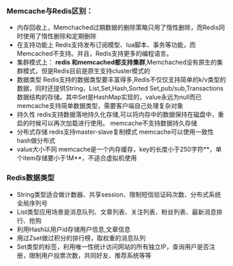 ### Memcache与Redis区别：

- 内存回收上，Memchached过期数据的删除策略只用了惰性删除，而Redis同时使用了惰性删除和定期删除
- 在支持功能上
Redis支持发布订阅模型、lua脚本、事务等功能，而Memcached不支持。并且，Redis支持更多的编程语言。
- 集群模式上：
**redis 和memcached都支持集群**,Memchached没有原生的集群模式，但是Redis目前是原生支持cluster模式的
- 数据类型
Redis支持的数据类型要丰富得多,Redis不仅仅支持简单的k/v类型的数据，同时还提供String，List,Set,Hash,Sorted Set,pub/sub,Transactions数据结构的存储。其中Set是HashMap实现的，value永远为null而已
memcache支持简单数据类型，需要客户端自己处理复杂对象 
- 持久性
redis支持数据落地持久化存储,可以将内存中的数据保持在磁盘中，重启的时候可以再次加载进行使用。 
memcache不支持数据持久存储 
- 分布式存储
redis支持master-slave复制模式
memcache可以使用一致性hash做分布式
- value大小不同
memcache是一个内存缓存，key的长度小于250字符**，单个item存储要小于1M**，不适合虚拟机使用


### Redis数据类型
- String类型适合做计数器、共享session、限制短信验证码次数、分布式系统全局序列号
- List类型应用场景是消息队列、文章列表、关注列表、粉丝列表、最新消息排行、抢购
- 利用Hash以用户id存储用户信息,文章信息
- 用过Zset做过积分的排行榜，取权重的消息队列
- Set类型的标签，利用唯一性统计访问网站的所有独立IP，查询用户是否注册，限制用户投票次数，共同好友、推荐系统等等
